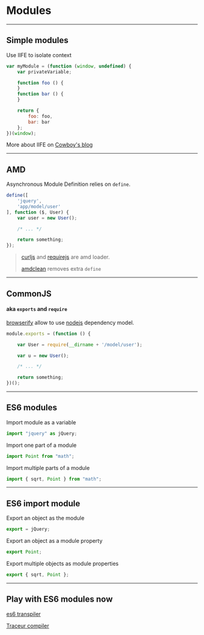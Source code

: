 
# Modules

---

## Simple modules

Use <accronym title="Immediately-Invoked Function Expression">IIFE</accronym> to isolate context

``` javascript
var myModule = (function (window, undefined) {
    var privateVariable;

    function foo () {
    }
    function bar () {
    }

    return {
        foo: foo,
        bar: bar
    };
})(window);
```

More about <accronym title="Immediately-Invoked Function Expression">IIFE</accronym>
on [Cowboy's blog](http://benalman.com/news/2010/11/immediately-invoked-function-expression/)

---

## AMD

Asynchronous Module Definition relies on `define`.

``` javascript
define([
    'jquery',
    'app/model/user'
], function ($, User) {
    var user = new User();

    /* ... */

    return something;
});
```

> [curljs](http://davidwalsh.name/curljs) and [requirejs](http://requirejs.org/)
> are amd loader.
>
> [amdclean](https://github.com/gfranko/amdclean) removes extra `define`

---

## CommonJS

#### aka `exports` and `require`

[browserify](http://browserify.org/) allow to use [nodejs](http://nodejs.org/)
dependency model.

``` javascript
module.exports = (function () {

    var User = require(__dirname + '/model/user');

    var u = new User();

    /* ... */

    return something;
})();
```

---

## ES6 modules

Import module as a variable

``` javascript
import "jquery" as jQuery;
```

Import one part of a module

``` javascript
import Point from "math";
```

Import multiple parts of a module

``` javascript
import { sqrt, Point } from "math";
```

---

## ES6 import module

Export an object as the module

``` javascript
export = jQuery;
```

Export an object as a module property

``` javascript
export Point;
```

Export multiple objects as module properties

``` javascript
export { sqrt, Point };
```

---

## Play with ES6 modules now

[es6 transpiler](http://square.github.io/es6-module-transpiler/)

[Traceur compiler](https://github.com/google/traceur-compiler)

